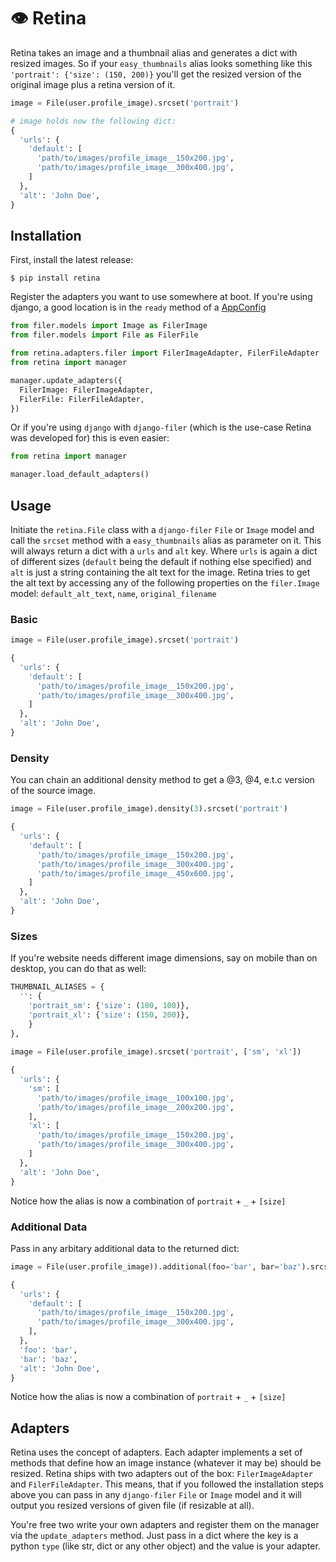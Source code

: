 # 👁 Retina

Retina takes an image and a thumbnail alias and generates a dict with resized images. So if your `easy_thumbnails`
alias looks something like this `'portrait': {'size': (150, 200)}` you'll get the resized version of the original image
plus a retina version of it.

```python  
image = File(user.profile_image).srcset('portrait')

# image holds now the following dict:
{
  'urls': {
    'default': [
      'path/to/images/profile_image__150x200.jpg',
      'path/to/images/profile_image__300x400.jpg',
    ]
  },
  'alt': 'John Doe',
}
```

## Installation 
First, install the latest release:

    $ pip install retina

Register the adapters you want to use somewhere at boot. If you're using django, a good location is in the `ready` method of a [AppConfig](https://docs.djangoproject.com/en/2.1/ref/applications/#django.apps.AppConfig.ready)

```python  
from filer.models import Image as FilerImage
from filer.models import File as FilerFile

from retina.adapters.filer import FilerImageAdapter, FilerFileAdapter
from retina import manager

manager.update_adapters({
  FilerImage: FilerImageAdapter,
  FilerFile: FilerFileAdapter,
})
```

Or if you're using `django` with `django-filer` (which is the use-case Retina was developed for) this is even easier:

```python  
from retina import manager

manager.load_default_adapters()
```

## Usage

Initiate the `retina.File` class with a `django-filer` `File` or `Image` model and call the `srcset` method with a `easy_thumbnails` alias as parameter on it. This will always return a dict with a `urls` and `alt` key. Where `urls` is again a dict of different sizes (`default` being the default if nothing else specified) and `alt` is just a string containing the alt text for the image. Retina tries to get the alt text by accessing any of the following properties on the `filer.Image` model: `default_alt_text`, `name`, `original_filename`

### Basic

```python  
image = File(user.profile_image).srcset('portrait')

{
  'urls': {
    'default': [
      'path/to/images/profile_image__150x200.jpg',
      'path/to/images/profile_image__300x400.jpg',
    ]
  },
  'alt': 'John Doe',
}
```

### Density
You can chain an additional density method to get a @3, @4, e.t.c version of the source image.

```python  
image = File(user.profile_image).density(3).srcset('portrait')

{
  'urls': {
    'default': [
      'path/to/images/profile_image__150x200.jpg',
      'path/to/images/profile_image__300x400.jpg',
      'path/to/images/profile_image__450x600.jpg',
    ]
  },
  'alt': 'John Doe',
}
```

### Sizes
If you're website needs different image dimensions, say on mobile than on desktop, you can do that as well:

```python 
THUMBNAIL_ALIASES = {
  '': {
    'portrait_sm': {'size': (100, 100)},
    'portrait_xl': {'size': (150, 200)},
    }
},
    
image = File(user.profile_image).srcset('portrait', ['sm', 'xl'])

{
  'urls': {
    'sm': [
      'path/to/images/profile_image__100x100.jpg',
      'path/to/images/profile_image__200x200.jpg',
    ],
    'xl': [
      'path/to/images/profile_image__150x200.jpg',
      'path/to/images/profile_image__300x400.jpg',
    ]
  },
  'alt': 'John Doe',
}
```

Notice how the alias is now a combination of `portrait` + `_` + `[size]`

### Additional Data
Pass in any arbitary additional data to the returned dict:

```python     
image = File(user.profile_image)).additional(foo='bar', bar='baz').srcset('portrait')

{
  'urls': {
    'default': [
      'path/to/images/profile_image__150x200.jpg',
      'path/to/images/profile_image__300x400.jpg',
    ],
  },
  'foo': 'bar',
  'bar': 'baz',
  'alt': 'John Doe',
}
```

Notice how the alias is now a combination of `portrait` + `_` + `[size]`


## Adapters
Retina uses the concept of adapters. Each adapter implements a set of methods that define how an image instance (whatever it may be) should be resized. Retina ships with two adapters out of the box: `FilerImageAdapter` and `FilerFileAdapter`. This means, that if you followed the installation steps above you can pass in any `django-filer` `File` or `Image` model and it will output you resized versions of given file (if resizable at all). 

You're free two write your own adapters and register them on the manager via the `update_adapters` method. Just pass in a dict where the key is a python `type` (like str, dict or any other object) and the value is your adapter.
